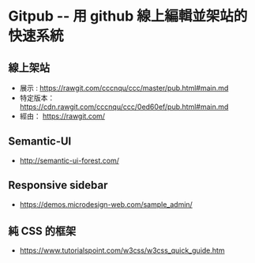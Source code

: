 # Gitpub -- 用 github 線上編輯並架站的快速系統

## 線上架站

* 展示 : https://rawgit.com/cccnqu/ccc/master/pub.html#main.md
* 特定版本： https://cdn.rawgit.com/cccnqu/ccc/0ed60ef/pub.html#main.md
* 經由： https://rawgit.com/

## Semantic-UI

* http://semantic-ui-forest.com/


## Responsive sidebar

* https://demos.microdesign-web.com/sample_admin/

## 純 CSS 的框架
* https://www.tutorialspoint.com/w3css/w3css_quick_guide.htm
